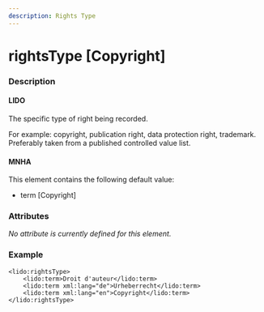 ```yaml
---
description: Rights Type
---
```


# rightsType \[Copyright\]

### Description

#### LIDO

The specific type of right being recorded.

For example: copyright, publication right, data protection right, trademark. Preferably taken from a published controlled value list.

#### MNHA

This element contains the following default value:

* term \[Copyright\]

### Attributes

_No attribute is currently defined for this element._

### Example

```markup
<lido:rightsType>
    <lido:term>Droit d'auteur</lido:term>
    <lido:term xml:lang="de">Urheberrecht</lido:term>
    <lido:term xml:lang="en">Copyright</lido:term>
</lido:rightsType>
```

